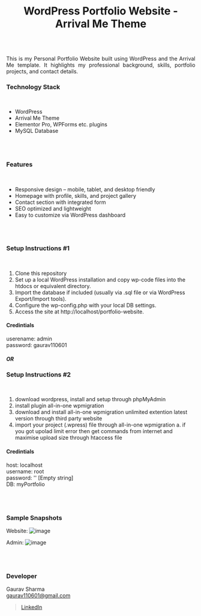<h1 align="center">
  WordPress Portfolio Website - Arrival Me Theme
</h1>


<br><br>

<p align="justify">
This is my Personal Portfolio Website built using WordPress and the Arrival Me template. It highlights my professional background, skills, portfolio projects, and contact details. 
</p>


### Technology Stack
<br>

- WordPress
- Arrival Me Theme
- Elementor Pro, WPForms etc. plugins
- MySQL Database


<br><br>
<!-- ................................................................................................................................. -->
<!-- ................................................................................................................................. -->


### Features
<br>

- Responsive design – mobile, tablet, and desktop friendly
- Homepage with profile, skills, and project gallery
- Contact section with integrated form
- SEO optimized and lightweight
- Easy to customize via WordPress dashboard


<br><br>
<!-- ................................................................................................................................. -->


### Setup Instructions #1
<br>

1. Clone this repository
2. Set up a local WordPress installation and copy wp-code files into the htdocs or equivalent directory.
3. Import the database if included (usually via .sql file or via WordPress Export/Import tools).
4. Configure the wp-config.php with your local DB settings.
5. Access the site at http://localhost/portfolio-website.
#### Credintials
userename: admin <br>
password: gaurav110601 <br>

##### OR

### Setup Instructions #2
<br>

1. download wordpress, install and setup through phpMyAdmin
2. install plugin all-in-one wpmigration 
3. download and install all-in-one wpmigration unlimited extention latest version through third party website
4. import your project (.wpress) file through all-in-one wpmigration
   a. if you got upolad limit error then get commands from internet and maximise upload size through htaccess file
#### Credintials
host: localhost <br>
username: root <br>
password: '' [Empty string] <br>
DB: myPortfolio <br>


<br><br>
<!-- ................................................................................................................................. -->
<!-- ................................................................................................................................. -->


### Sample Snapshots

Website:
![image](https://github.com/user-attachments/assets/033aaf16-a823-4bed-878d-b530edc24788)

Admin:
![image](https://github.com/user-attachments/assets/41e9cc6f-8199-4432-8a7d-3754119adf83)



<br><br>
<!-- ................................................................................................................................. -->



### Developer

Gaurav Sharma <br>
gaurav110601@gmail.com <br>
> [LinkedIn](https://www.linkedin.com/in/gaurav110601/)
<!-- ................................................................................................................................. -->
